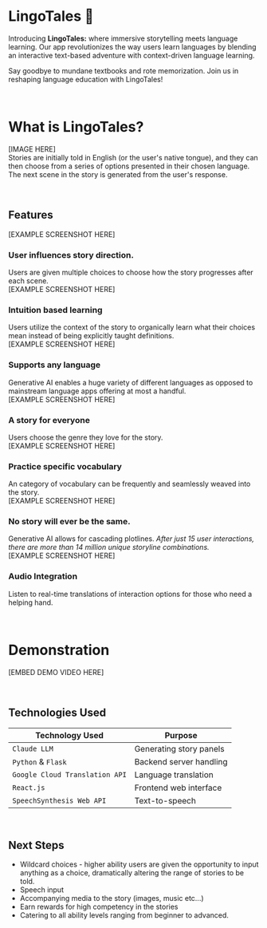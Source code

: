 # LingoTales 📖

Introducing **LingoTales:** where immersive storytelling meets language learning. Our app revolutionizes the way users learn languages by blending an interactive text-based adventure with context-driven language learning. 

Say goodbye to mundane textbooks and rote memorization. Join us in reshaping language education with LingoTales!

<br>

# What is LingoTales?
[IMAGE HERE] <br>
Stories are initially told in English (or the user's native tongue), and they can then choose from a series of options presented in their chosen language. The next scene in the story is generated from the user's response.

<br>

## Features
[EXAMPLE SCREENSHOT HERE] <br>
### User influences story direction.
Users are given multiple choices to choose how the story progresses after each scene.
<br>[EXAMPLE SCREENSHOT HERE] <br>
### Intuition based learning
Users utilize the context of the story to organically learn what their choices mean instead of being explicitly taught definitions.
<br>[EXAMPLE SCREENSHOT HERE] <br>
### Supports any language
Generative AI enables a huge variety of different languages as opposed to mainstream language apps offering at most a handful.
<br>[EXAMPLE SCREENSHOT HERE] <br>
### A story for everyone
Users choose the genre they love for the story.
<br>[EXAMPLE SCREENSHOT HERE] <br>
### Practice specific vocabulary
An category of vocabulary can be frequently and seamlessly weaved into the story.
<br>[EXAMPLE SCREENSHOT HERE] <br>
### No story will ever be the same.
Generative AI allows for cascading plotlines. *After just 15 user interactions, there are more than 14 million unique storyline combinations.*
<br>[EXAMPLE SCREENSHOT HERE] <br>
### Audio Integration
Listen to real-time translations of interaction options for those who need a helping hand.

<br>

# Demonstration
[EMBED DEMO VIDEO HERE]

<br>

## Technologies Used

| Technology Used               | Purpose                           |
|-------------------------------|-----------------------------------|
| `Claude LLM`                  | Generating story panels           |
| `Python` & `Flask`            | Backend server handling           |
| `Google Cloud Translation API`| Language translation              |
| `React.js`                    | Frontend web interface            |
| `SpeechSynthesis Web API`     | Text-to-speech                   |

<br>

## Next Steps

- Wildcard choices - higher ability users are given the opportunity to input anything as a choice, dramatically altering the range of stories to be told.
- Speech input
- Accompanying media to the story (images, music etc...)
- Earn rewards for high competency in the stories
- Catering to all ability levels ranging from beginner to advanced.

